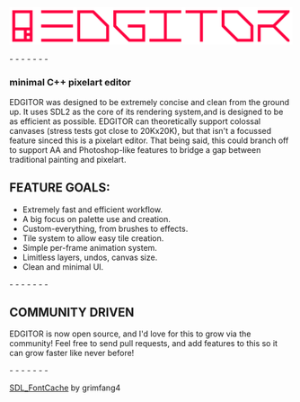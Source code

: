 <img src="https://github.com/ENDESGA/EDGITOR/blob/master/git/title.png" />

*- - - - - - -*

### minimal C++ pixelart editor
EDGITOR was designed to be extremely concise and clean from the ground up. It uses SDL2 as the core of its rendering system,and is designed to be as efficient as possible. EDGITOR can theoretically support colossal canvases (stress tests got close to 20Kx20K), but that isn't a focussed feature sinced this is a pixelart editor. That being said, this could branch off to support AA and Photoshop-like features to bridge a gap between traditional painting and pixelart.

## FEATURE GOALS:
- Extremely fast and efficient workflow.
- A big focus on palette use and creation.
- Custom-everything, from brushes to effects.
- Tile system to allow easy tile creation.
- Simple per-frame animation system.
- Limitless layers, undos, canvas size.
- Clean and minimal UI.

*- - - - - - -*
## COMMUNITY DRIVEN
EDGITOR is now open source, and I'd love for this to grow via the community! Feel free to send pull requests, and add features to this so it can grow faster like never before!

*- - - - - - -*

[SDL_FontCache](https://github.com/grimfang4/SDL_FontCache) by grimfang4 
